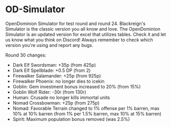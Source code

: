# OD-Simulator

OpenDominion Simulator for test round and round 24. Blackreign's Simulator is the classic version you all know and love. The OpenDominion Simulator is an updated version for excel that utilizes tables. Check it and let us know what you think on Discord! Always remember to check which version you're using and report any bugs.

Round 30 changes:
- Dark Elf Swordsman: +35p (from 425p)
- Dark Elf Spellblade: +0.5 DP (from 2)
- Firewalker Salamander: +25p (from 925p)
- Firewalker Phoenix: no longer dies to icekin
- Goblin: Gem investment bonus increased to 20% (from 15%)
- Goblin Wolf Rider: -30r (from 130r)
- Human: Crusade no longer kills immortal units
- Nomad Crossbowman: +25p (from 275p)
- Nomad: Favorable Terrain changed to 1% offense per 1% barren, max 10% at 10% barren (from 1% per 1.5% barren, max 10% at 15% barren)
- Spirit: Maximum population bonus removed (was 2.5%)
